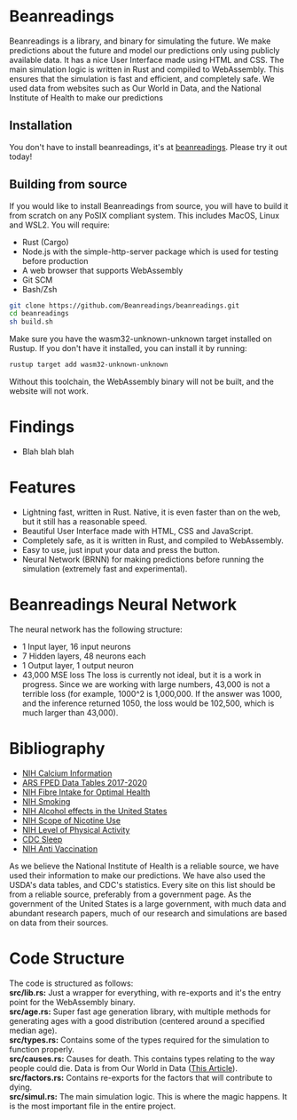 # Beanreadings
Beanreadings is a library, and binary for simulating the future. We make predictions about the future and model our predictions only using publicly available data. It has a nice User Interface made using
HTML and CSS. The main simulation logic is written in Rust and compiled to WebAssembly. This ensures that the simulation is fast and efficient, and completely safe. We used data from websites such as
Our World in Data, and the National Institute of Health to make our predictions
## Installation
You don't have to install beanreadings, it's at [beanreadings](https://beanreadings.github.io). Please try it out today!
## Building from source
If you would like to install Beanreadings from source, you will have to build it from scratch on any PoSIX compliant system. This includes MacOS, Linux and WSL2.
You will require:
- Rust (Cargo)
- Node.js with the simple-http-server package which is used for testing before production
- A web browser that supports WebAssembly
- Git SCM
- Bash/Zsh
```bash
git clone https://github.com/Beanreadings/beanreadings.git
cd beanreadings
sh build.sh
```
Make sure you have the wasm32-unknown-unknown target installed on Rustup. If you don't have it installed, you can install it by running:
```bash
rustup target add wasm32-unknown-unknown
```
Without this toolchain, the WebAssembly binary will not be built, and the website will not work.
# Findings
- Blah blah blah
# Features
- Lightning fast, written in Rust. Native, it is even faster than on the web, but it still has a reasonable speed.
- Beautiful User Interface made with HTML, CSS and JavaScript.
- Completely safe, as it is written in Rust, and compiled to WebAssembly.
- Easy to use, just input your data and press the button.
- Neural Network (BRNN) for making predictions before running the simulation (extremely fast and experimental).
# Beanreadings Neural Network
The neural network has the following structure:
- 1 Input layer, 16 input neurons
- 7 Hidden layers, 48 neurons each
- 1 Output layer, 1 output neuron
- 43,000 MSE loss
The loss is currently not ideal, but it is a work in progress. Since we are working with large numbers, 43,000 is not a terrible loss (for example, 1000^2 is 1,000,000. If the answer was 1000, and the
inference returned 1050, the loss would be 102,500, which is much larger than 43,000).
# Bibliography
- [NIH Calcium Information](https://ods.od.nih.gov/factsheets/Calcium-HealthProfessional/)
- [ARS FPED Data Tables 2017-2020](https://www.ars.usda.gov/ARSUserFiles/80400530/pdf/fped/Table_1_FPED_GEN_1720.pdf)
- [NIH Fibre Intake for Optimal Health](https://www.ncbi.nlm.nih.gov/pmc/articles/PMC9298262/)
- [NIH Smoking](https://www.ncbi.nlm.nih.gov/books/NBK537066/)
- [NIH Alcohol effects in the United States](https://www.niaaa.nih.gov/alcohols-effects-health/alcohol-topics/alcohol-facts-and-statistics/alcohol-use-united-states-age-groups-and-demographic-characteristics#prevalence-of-past-month-drinking)
- [NIH Scope of Nicotine Use](https://nida.nih.gov/publications/research-reports/tobacco-nicotine-e-cigarettes/what-scope-tobacco-use-its-cost-to-society)
- [NIH Level of Physical Activity](https://pubmed.ncbi.nlm.nih.gov/31438909/)
- [CDC Sleep](https://www.cdc.gov/sleep/data-and-statistics/adults.html)
- [NIH Anti Vaccination](https://www.ncbi.nlm.nih.gov/pmc/articles/PMC9009899/)

As we believe the National Institute of Health is a reliable source, we have used their information to make our predictions. We have also used the USDA's data tables, and CDC's statistics. Every site on this list should be from a reliable source, preferably from a government page. As the government of the United States is a large government, with much data and abundant research papers, much of our research and simulations are based on data from their sources.
# Code Structure
The code is structured as follows:\
**src/lib.rs:** Just a wrapper for everything, with re-exports and it's the entry point for the WebAssembly binary.\
**src/age.rs:** Super fast age generation library, with multiple methods for generating ages with a good distribution (centered around a specified median age).\
**src/types.rs:** Contains some of the types required for the simulation to function properly.\
**src/causes.rs:** Causes for death. This contains types relating to the way people could die. Data is from Our World in Data ([This Article](https://ourworldindata.org/causes-of-death)).\
**src/factors.rs:** Contains re-exports for the factors that will contribute to dying.\
**src/simul.rs:** The main simulation logic. This is where the magic happens. It is the most important file in the entire project.
